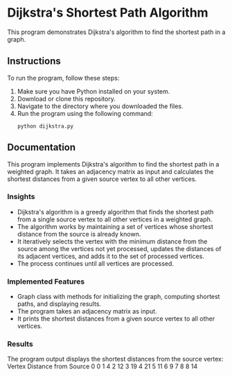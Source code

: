 # Dijkstra's Shortest Path Algorithm

This program demonstrates Dijkstra's algorithm to find the shortest path in a graph.

## Instructions

To run the program, follow these steps:

1. Make sure you have Python installed on your system.
2. Download or clone this repository.
3. Navigate to the directory where you downloaded the files.
4. Run the program using the following command:
    ```
    python dijkstra.py
    ```

## Documentation

This program implements Dijkstra's algorithm to find the shortest path in a weighted graph. It takes an adjacency matrix as input and calculates the shortest distances from a given source vertex to all other vertices.

### Insights

- Dijkstra's algorithm is a greedy algorithm that finds the shortest path from a single source vertex to all other vertices in a weighted graph.
- The algorithm works by maintaining a set of vertices whose shortest distance from the source is already known.
- It iteratively selects the vertex with the minimum distance from the source among the vertices not yet processed, updates the distances of its adjacent vertices, and adds it to the set of processed vertices.
- The process continues until all vertices are processed.

### Implemented Features

- Graph class with methods for initializing the graph, computing shortest paths, and displaying results.
- The program takes an adjacency matrix as input.
- It prints the shortest distances from a given source vertex to all other vertices.

### Results

The program output displays the shortest distances from the source vertex:
Vertex   Distance from Source
0                0
1                4
2                12
3                19
4                21
5                11
6                9
7                8
8                14

